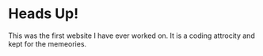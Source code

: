 Heads Up!
======================

This was the first website I have ever worked on. It is a coding attrocity and kept for the memeories.
